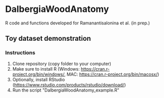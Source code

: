 # DalbergiaWoodAnatomy
R code and functions developed for Ramanantisalonina et al. (in prep.)

## Toy dataset demonstration

### Instructions
1) Clone repository (copy folder to your computer)
2) Make sure to install R (Windows: https://cran.r-project.org/bin/windows/, MAC: https://cran.r-project.org/bin/macosx/)
3) Optionally, install RStudio (https://www.rstudio.com/products/rstudio/download/)
4) Run the script "DalbergiaWoodAnatomy_example.R"

